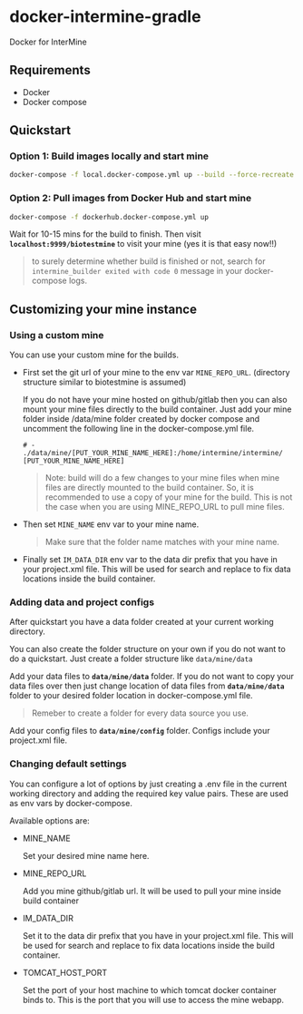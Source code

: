 # docker-intermine-gradle
Docker for InterMine

## Requirements
 - Docker
 - Docker compose

## Quickstart
### Option 1: Build images locally and start mine
```bash
docker-compose -f local.docker-compose.yml up --build --force-recreate
```

### Option 2: Pull images from Docker Hub and start mine
```bash
docker-compose -f dockerhub.docker-compose.yml up 
```

Wait for 10-15 mins for the build to finish. Then visit **`localhost:9999/biotestmine`**
to visit your mine (yes it is that easy now!!)
> to surely determine whether build is finished or not, search for `intermine_builder exited with code 0` message in your docker-compose logs.
## Customizing your mine instance

### Using a custom mine
You can use your custom mine for the builds. 

- First set the git url of your mine to the env var `MINE_REPO_URL`. (directory structure similar to biotestmine is assumed)


   If you do not have your mine hosted on github/gitlab then you can also mount your   mine files directly to the build container. Just add your mine folder inside /data/mine  folder created by docker compose and uncomment the following line in the    docker-compose.yml file. 
   ```
   # - ./data/mine/[PUT_YOUR_MINE_NAME_HERE]:/home/intermine/intermine/ [PUT_YOUR_MINE_NAME_HERE]

   ```
   > Note: build will do a few changes to your mine files when mine files are directly mounted to the build container. So, it is recommended to use a copy of your mine for the build. This is not the case when you are using MINE_REPO_URL to pull mine files.
- Then set `MINE_NAME` env var to your mine name.

   > Make sure that the folder name matches with your mine name.

- Finally set `IM_DATA_DIR` env var to the data dir prefix that you have in your project.xml file. This will be used for search and replace to fix data locations inside the build container.



### Adding data and project configs

After quickstart you have a data folder created at your current working directory. 

You can also create the folder structure on your own if you do not want to do a quickstart. Just create a folder structure like `data/mine/data`  

Add your data files to **`data/mine/data`** folder. If you do not want to copy your data files over then just change location of data files from **`data/mine/data`** folder to your desired folder location in docker-compose.yml file.

> Remeber to create a folder for every data source you use.

Add your config files to **`data/mine/config`** folder. Configs include your project.xml file.

### Changing default settings
You can configure a lot of options by just creating a .env file in the current working directory and adding the required key value pairs. These are used as env vars by docker-compose.

Available options are:
 - MINE_NAME

   Set your desired mine name here.

 - MINE_REPO_URL
   
   Add you mine github/gitlab url. It will be used to pull your mine inside build container

 - IM_DATA_DIR

   Set it to the data dir prefix that you have in your project.xml file. This will be used for search and replace to fix data locations inside the build container.

 - TOMCAT_HOST_PORT
   
   Set the port of your host machine to which tomcat docker container binds to. This is the port that you will use to access the mine webapp.
